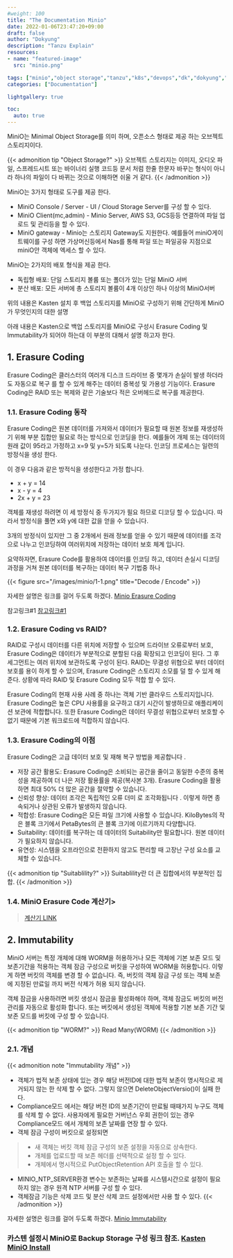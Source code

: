 ```yaml
---
#weight: 100
title: "The Documentation Minio"
date: 2022-01-06T23:47:20+09:00
draft: false
author: "Dokyung"
description: "Tanzu Explain"
resources:
- name: "featured-image"
  src: "minio.png"

tags: ["minio","object storage","tanzu","k8s","devops","dk","dokyung","notification"]
categories: ["Documentation"]

lightgallery: true

toc:
  auto: true
---
```


MiniO는 Minimal Object Storage를 의미 하며, 오픈소스 형태로 제공 하는 오브젝트 스토리지이다. 

{{< admonition tip "Object Storage?" >}}
오브젝트 스토리지는 이미지, 오디오 파일, 스프레드시트 또는 바이너리 실행 코드등 문서 처럼 한줄 한문자 바꾸는 형식이 아니라 하나의 파일이 다 바뀌는 것으로 이해하면 쉬울 거 같다.
{{< /admonition >}}

MiniO는 3가지 형태로 도구를 제공 한다.

* MiniO Console / Server - UI / Cloud Storage Server를 구성 할 수 있다.
* MiniO Client(mc,admin) - Minio Server, AWS S3, GCS등등 연결하여 파일 업로드 및 관리등을 할 수 있다.
* MiniO gateway - Minio는 스토리지 Gateway도 지원한다. 예를들어 miniO게이트웨이를 구성 하면 가상머신등에서 Nas를 통해 파일 또는 파일공유 지점으로 miniO안 객체에 엑세스 할 수 있다. 

MiniO는 2가지의 배포 형식을 제공 한다.

* 독립형 배포: 단일 스토리지 볼륨 또는 폴더가 있는 단일 MiniO 서버
* 분산 배포: 모든 서버에 총 스토리지 볼륨이 4개 이상인 하나 이상의 MiniO서버

위의 내용은 Kasten 설치 후 백업 스토리지를 MiniO로 구성하기 위해 간단하게 MiniO가 무엇인지의 대한 설명

아래 내용은 Kasten으로 백업 스토리지를 MiniO로 구성시 Erasure Coding 및 Immutability가 되어야 하는대 이 부분의 대해서 설명 하고자 한다.

## 1. Erasure Coding
Erasure Coding은 클러스터의 여러개 디스크 드라이브 중 몇개가 손실이 발생 하더라도 자동으로 복구 를 할 수 있게 해주는 데이터 중복성 및 가용성 기능이다. Erasure Coding은 RAID 또는 복제와 같은 기술보다 적은 오버헤드로 복구를 제공한다.

### 1.1. Erasure Coding 동작
Erasure Coding은 원본 데이터를 가져와서 데이터가 필요할 때 원본 정보를 재생성하기 위해 부분 집합만 필요로 하는 방식으로 인코딩을 한다. 예를들어 개체 또는 데이터의 원래 값이 95라고 가정하고 x=9 및 y=5가 되도록 나눈다. 인코딩 프로세스는 일련의 방정식을 생성 한다.

이 경우 다음과 같은 방적식을 생성한다고 가정 합니다.

* x + y = 14
* x - y = 4
* 2x + y = 23

객체를 재생성 하려면 이 세 방정식 중 두가지가 필요 하므로 디코딩 할 수 있습니다. 따라서 방정식을 풀면 x와 y에 대한 값을 얻을 수 있습니다.

3개의 방정식이 있지만 그 중 2개에서 원래 정보를 얻을 수 있기 때문에 데이터를 조각으로 나누고 인코딩하여 여러위치에 저장하는 데이터 보호 체계 입니다.

요약하자면, Erasure Code를 활용하여 데이터를 인코딩 하고, 데이터 손실시 디코딩 과정을 거쳐 원본 데이터를 복구하는 데이터 복구 기법중 하나

{{< figure src="/images/minio/1-1.png" title="Decode / Encode" >}}

자세한 설명은 링크를 걸어 두도록 하겠다. [<i class="fas fa-link"></i> Minio Erasure Coding](https://docs.min.io/minio/baremetal/concepts/erasure-coding.html)

참고링크#1 [<i class="fas fa-link"></i> 참고링크#1](https://stonefly.com/blog/understanding-erasure-coding)

### 1.2. Erasure Coding vs RAID?
RAID로 구성시 데이터를 다른 위치에 저장할 수 있으며 드라이브 오류로부터 보호, Erasure Coding은 데이터가 부분적으로 분할된 다음 확장되고 인코딩이 된다. 그 후 세그먼트는 여러 위치에 보관하도록 구성이 된다. 
RAID는 무결성 위협으로 부터 데이터 보호를 용이 하게 할 수 있으며, Erasure Coding은 스토리지 소모를 덜 할 수 있게 해준다. 
상황에 따라 RAID 및 Erasure Coding 모두 적합 할 수 있다.

Erasure Coding의 현재 사용 사례 중 하나는 객체 기반 클라우드 스토리지입니다. Erasure Coding은 높은 CPU 사용률을 요구하고 대기 시간이 발생하므로 애플리케이션 보관에 적합합니다. 또한 Erasure Coding은 데이터 무결성 위협으로부터 보호할 수 없기 때문에 기본 워크로드에 적합하지 않습니다.

### 1.3. Erasure Coding의 이점
Erasure Coding은 고급 데이터 보호 및 재해 복구 방법을 제공합니다 . 

* 저장 공간 활용도: Erasure Coding은 소비되는 공간을 줄이고 동일한 수준의 중복성을 제공하여 더 나은 저장 활용률을 제공(복사본 3개). Erasure Coding을 활용하면 최대 50% 더 많은 공간을 절약할 수 있습니다.
* 신뢰성 향상:  데이터 조각은 독립적인 오류 더미 로 조각화됩니다 . 이렇게 하면 종속되거나 상관된 오류가 발생하지 않습니다.
* 적합성: Erasure Coding은 모든 파일 크기에 사용할 수 있습니다. KiloBytes의 작은 블록 크기에서 PetaBytes의 큰 블록 크기에 이르기까지 다양합니다.
* Suitability: 데이터를 복구하는 데 데이터의 Suitability만 필요합니다. 원본 데이터가 필요하지 않습니다.
* 유연성: 시스템을 오프라인으로 전환하지 않고도 편리할 때 고장난 구성 요소를 교체할 수 있습니다.

{{< admonition tip "Suitablility?" >}}
Suitablility란 더 큰 집합에서의 부분적인 집합.
{{< /admonition >}}

### 1.4. MiniO Erasure Code 계산기>
> [<i class="fas fa-link"></i> 계산기 LINK](https://min.io/product/erasure-code-calculator?utm_term=erasure%20coding&utm_campaign=Erasure+Coding+1.4&utm_source=adwords&utm_medium=ppc&hsa_acc=8976569894&hsa_cam=13884673572&hsa_grp=127699937027&hsa_ad=533469681242&hsa_src=g&hsa_tgt=kwd-314402742856&hsa_kw=erasure%20coding&hsa_mt=p&hsa_net=adwords&hsa_ver=3&gclid=Cj0KCQiAip-PBhDVARIsAPP2xc2nLMVBzYtNdDYlETP-3UjGr3ZqD7sA-IPzfhNnxWhzes03cq62ViUaAtprEALw_wcB)



## 2. Immutability
MiniO 서버는 특정 개체에 대해 WORM을 허용하거나 모든 객체에 기본 보존 모드 및 보존기간을 적용하는 객체 잠금 구성으로 버킷을 구성하여 WORM을 허용합니다. 이렇게 하면 버킷의 객체를 변경 할 수 없습니다. 즉, 버킷의 객체 잠금 구성 또는 객체 보존에 지정된 만료일 까지 버전 삭제가 허용 되지 않습니다.

객체 잠금을 사용하려면 버킷 생성시 잠금을 활성화해야 하며, 객체 잠금도 버킷의 버전 관리를 자동으로 활성화 합니다. 또는 버킷에서 생성된 객체에 적용할 기본 보존 기간 및 보존 모드를 버킷에 구성 할 수 있습니다.

{{< admonition tip "WORM?" >}}
Read Many(WORM)
{{< /admonition >}}


### 2.1. 개념
{{< admonition note "Immutability 개념" >}}
* 객체가 법적 보존 상태에 있는 경우 해당 버전ID에 대한 법적 보존이 명시적으로 제거되지 않는 한 삭제 할 수 없다. 그렇지 않으면 DeleteObjectVersio()이 실패 한다.
* Compliance모드 에서는 해당 버전 ID의 보존기간이 만료될 때때가지 누구도 객체를 삭제 할 수 없다. 사용자에게 필요한 거버넌스 우회 권한이 있는 경우 Compliance모드 에서 개체의 보존 날짜를 연장 할 수 있다.
* 객체 잠금 구성이 버킷으로 설정되면
> * 새 객체는 버킷 객체 잠금 구성의 보존 설정을 자동으로 상속한다. 
> * 개체를 업로드할 때 보존 헤더를 선택적으로 설정 할 수 있다.
> * 개체에서 명시적으로 PutObjectRetention API 호출을 할 수 있다.
* MINIO_NTP_SERVER환경 변수는 보존하는 날짜를 시스템시간으로 설정이 필요하지 않는 경우 원격 NTP 서버를 구성 할 수 있다.
* 객체잠금 기능은 삭제 코드 및 분산 삭제 코드 설정에서만 사용 할 수 있다.
{{< /admonition >}}

자세한 설명은 링크를 걸어 두도록 하겠다. [<i class="fas fa-link"></i> Minio Immutability](https://docs.min.io/docs/minio-bucket-object-lock-guide.html)


### 카스텐 설정시 MiniO로 Backup Storage 구성 링크 참조. [<i class="fas fa-link"></i> Kasten MiniO Install](https://huntedhappy.github.io/ko/k10/)